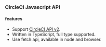 ### CircleCI Javascript API

#### features

* Support [CircleCI API v2](https://circleci.com/docs/api/v2/index.html).
* Written in TypeScript, full type supported.
* Use fetch api, available in node and browser.